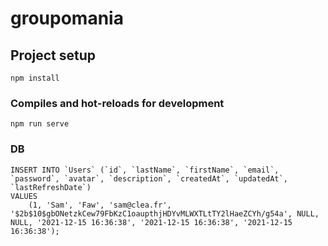 # groupomania

## Project setup
```
npm install
```

### Compiles and hot-reloads for development
```
npm run serve
```

### DB

```
INSERT INTO `Users` (`id`, `lastName`, `firstName`, `email`, `password`, `avatar`, `description`, `createdAt`, `updatedAt`, `lastRefreshDate`)
VALUES
	(1, 'Sam', 'Faw', 'sam@clea.fr', '$2b$10$gbONetzkCew79FbKzC1oaupthjHDYvMLWXTLtTY2lHaeZCYh/g54a', NULL, NULL, '2021-12-15 16:36:38', '2021-12-15 16:36:38', '2021-12-15 16:36:38');
```
